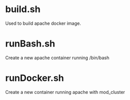 build.sh
=========
Used to build apache docker image.

runBash.sh
=========
Create a new apache container running /bin/bash

runDocker.sh
=========
Create a new container running apache with mod_cluster
